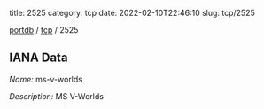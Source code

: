 title: 2525
category: tcp
date: 2022-02-10T22:46:10
slug: tcp/2525

[portdb](/) / [tcp](/category/tcp.html) / 2525


## IANA Data

_Name:_ ms-v-worlds

_Description:_ MS V-Worlds

